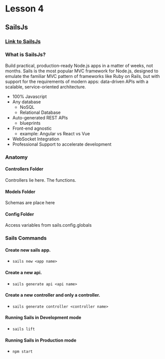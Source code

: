 # Lesson 4

## SailsJs
### [Link to SailsJs](https://sailsjs.com/)
### What is SailsJs?
Build practical, production-ready Node.js apps in a matter of weeks, not months. 
Sails is the most popular MVC framework for Node.js, designed to emulate the familiar MVC pattern of frameworks like Ruby on Rails, but with support for the requirements of modern apps: data-driven APIs with a scalable, service-oriented architecture.

- 100% Javascript
- Any database
  - NoSQL
  - Relational Database
- Auto-generated REST APIs
  - blueprints
- Front-end agnostic
  - example: Angular vs React vs Vue
- WebSocket Integration
- Professional Support to accelerate development

### Anatomy

#### Controllers Folder
Controllers lie here. The functions.

#### Models Folder
Schemas are place here

#### Config Folder
Access variables from sails.config.globals

### Sails Commands 
#### Create new sails app.
 - `sails new <app name>`

#### Create a new api.
  - `sails generate api <api name>`

#### Create a new controller and only a controller.
  - `sails generate controller <controller name>`

#### Running Sails in Development mode
  - `sails lift`
#### Running Sails in Production mode
  - `npm start`